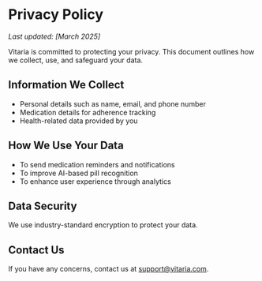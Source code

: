 # Privacy Policy

_Last updated: [March 2025]_

Vitaria is committed to protecting your privacy. This document outlines how we collect, use, and safeguard your data.

## Information We Collect
- Personal details such as name, email, and phone number
- Medication details for adherence tracking
- Health-related data provided by you

## How We Use Your Data
- To send medication reminders and notifications
- To improve AI-based pill recognition
- To enhance user experience through analytics

## Data Security
We use industry-standard encryption to protect your data.

## Contact Us
If you have any concerns, contact us at [support@vitaria.com](mailto:support@vitaria.com).